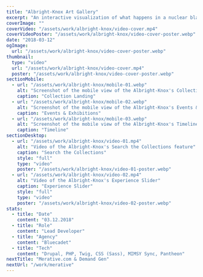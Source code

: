 ```yaml
---
title: "Albright-Knox Art Gallery"
excerpt: "An interactive visualization of what happens in a nuclear blast, and a flexible system of components for building media-rich longform articles. The Outrider Foundation “envisions a world where people live without fear of nuclear annihilation or climate-induced catastrophe.” To forward this vision, we built a flexible system for creating media-rich longform articles and two custom interactives."
coverImage: ""
coverVideo: "/assets/work/albright-knox/video-cover.mp4"
coverVideoPoster: "/assets/work/albright-knox/video-cover-poster.webp"
date: "2018-03-12"
ogImage:
  url: "/assets/work/albright-knox/video-cover-poster.webp"
thumbnail:
  type: "video"
  url: "/assets/work/albright-knox/video-cover.mp4"
  poster: "/assets/work/albright-knox/video-cover-poster.webp"
sectionMobile:
  - url: "/assets/work/albright-knox/mobile-01.webp"
    alt: "Screenshot of the mobile view of the Albright-Knox's Collection Landing page"
    caption: "Collection Landing"
  - url: "/assets/work/albright-knox/mobile-02.webp"
    alt: "Screenshot of the mobile view of the Albright-Knox's Events & Exhibitions page"
    caption: "Events & Exhibitions"
  - url: "/assets/work/albright-knox/mobile-03.webp"
    alt: "Screenshot of the mobile view of the Albright-Knox's Timeline page"
    caption: "Timeline"
sectionDesktop:
  - url: "/assets/work/albright-knox/video-01.mp4"
    alt: "Video of the Albright-Knox's Search the Collections feature"
    caption: "Search the Collections"
    style: "full"
    type: "video"
    poster: "/assets/work/albright-knox/video-01-poster.webp"
  - url: "/assets/work/albright-knox/video-02.mp4"
    alt: "Video of the Albright-Knox's Experience Slider"
    caption: "Experience Slider"
    style: "full"
    type: "video"
    poster: "/assets/work/albright-knox/video-02-poster.webp"
stats:
  - title: "Date"
    content: "03.12.2018"
  - title: "Role"
    content: "Lead Developer"
  - title: "Agency"
    content: "Bluecadet"
  - title: "Tech"
    content: "Drupal, PHP, Twig, CSS (Sass), MIMSY Sync, Pantheon"
nextTitle: "Merative.com & Demand Gen"
nextUrl: "/work/merative"
---
```

